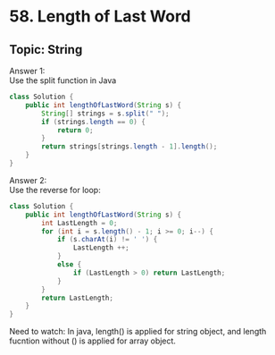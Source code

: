 # 58. Length of Last Word

## Topic: String  

Answer 1:  
Use the split function in Java  
```java
class Solution {
    public int lengthOfLastWord(String s) {
        String[] strings = s.split(" ");
        if (strings.length == 0) {
            return 0;
        }
        return strings[strings.length - 1].length();
    }
}
``` 

Answer 2:  
Use the reverse for loop:  
```java
class Solution {
    public int lengthOfLastWord(String s) {
        int LastLength = 0;
        for (int i = s.length() - 1; i >= 0; i--) {
            if (s.charAt(i) != ' ') {
                LastLength ++;
            }
            else {
                if (LastLength > 0) return LastLength;
            }
        }
        return LastLength;
    }
}
```
Need to watch: In java, length() is applied for string object, and length fucntion without () is applied for array object.


